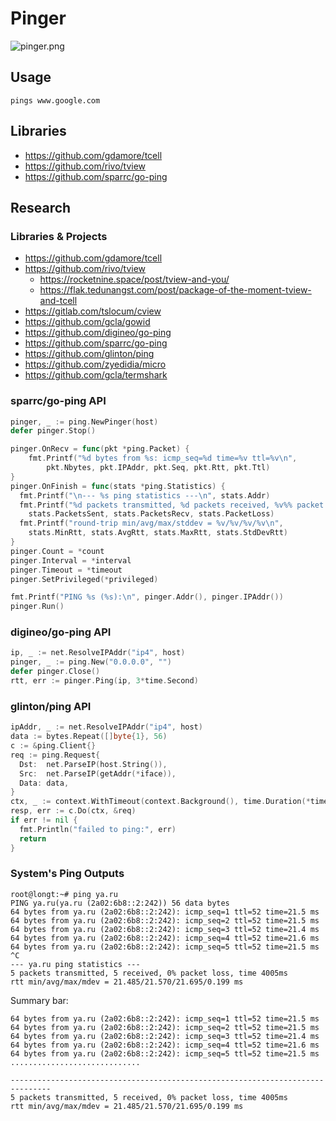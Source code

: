 # Pinger

![pinger.png](https://i.imgur.com/3utgDss.png)

## Usage

```
pings www.google.com
```

## Libraries

- https://github.com/gdamore/tcell
- https://github.com/rivo/tview
- https://github.com/sparrc/go-ping


## Research

### Libraries & Projects

- https://github.com/gdamore/tcell
- https://github.com/rivo/tview
  - https://rocketnine.space/post/tview-and-you/
  - https://flak.tedunangst.com/post/package-of-the-moment-tview-and-tcell
- https://gitlab.com/tslocum/cview
- https://github.com/gcla/gowid
- https://github.com/digineo/go-ping
- https://github.com/sparrc/go-ping
- https://github.com/glinton/ping
- https://github.com/zyedidia/micro
- https://github.com/gcla/termshark

### sparrc/go-ping API

```go
pinger, _ := ping.NewPinger(host)
defer pinger.Stop()

pinger.OnRecv = func(pkt *ping.Packet) {
	fmt.Printf("%d bytes from %s: icmp_seq=%d time=%v ttl=%v\n",
		pkt.Nbytes, pkt.IPAddr, pkt.Seq, pkt.Rtt, pkt.Ttl)
}
pinger.OnFinish = func(stats *ping.Statistics) {
  fmt.Printf("\n--- %s ping statistics ---\n", stats.Addr)
  fmt.Printf("%d packets transmitted, %d packets received, %v%% packet loss\n",
    stats.PacketsSent, stats.PacketsRecv, stats.PacketLoss)
  fmt.Printf("round-trip min/avg/max/stddev = %v/%v/%v/%v\n",
    stats.MinRtt, stats.AvgRtt, stats.MaxRtt, stats.StdDevRtt)
}
pinger.Count = *count
pinger.Interval = *interval
pinger.Timeout = *timeout
pinger.SetPrivileged(*privileged)

fmt.Printf("PING %s (%s):\n", pinger.Addr(), pinger.IPAddr())
pinger.Run()
```

### digineo/go-ping API

```go
ip, _ := net.ResolveIPAddr("ip4", host)
pinger, _ := ping.New("0.0.0.0", "")
defer pinger.Close()
rtt, err := pinger.Ping(ip, 3*time.Second)
```

### glinton/ping API

```go
ipAddr, _ := net.ResolveIPAddr("ip4", host)
data := bytes.Repeat([]byte{1}, 56)
c := &ping.Client{}
req := ping.Request{
  Dst:  net.ParseIP(host.String()),
  Src:  net.ParseIP(getAddr(*iface)),
  Data: data,
}
ctx, _ := context.WithTimeout(context.Background(), time.Duration(*timeout*float64(time.Second)))
resp, err := c.Do(ctx, &req)
if err != nil {
  fmt.Println("failed to ping:", err)
  return
}
```

### System's Ping Outputs

```
root@longt:~# ping ya.ru
PING ya.ru(ya.ru (2a02:6b8::2:242)) 56 data bytes
64 bytes from ya.ru (2a02:6b8::2:242): icmp_seq=1 ttl=52 time=21.5 ms
64 bytes from ya.ru (2a02:6b8::2:242): icmp_seq=2 ttl=52 time=21.5 ms
64 bytes from ya.ru (2a02:6b8::2:242): icmp_seq=3 ttl=52 time=21.4 ms
64 bytes from ya.ru (2a02:6b8::2:242): icmp_seq=4 ttl=52 time=21.6 ms
64 bytes from ya.ru (2a02:6b8::2:242): icmp_seq=5 ttl=52 time=21.5 ms
^C
--- ya.ru ping statistics ---
5 packets transmitted, 5 received, 0% packet loss, time 4005ms
rtt min/avg/max/mdev = 21.485/21.570/21.695/0.199 ms
```

Summary bar:

```
64 bytes from ya.ru (2a02:6b8::2:242): icmp_seq=1 ttl=52 time=21.5 ms
64 bytes from ya.ru (2a02:6b8::2:242): icmp_seq=2 ttl=52 time=21.5 ms
64 bytes from ya.ru (2a02:6b8::2:242): icmp_seq=3 ttl=52 time=21.4 ms
64 bytes from ya.ru (2a02:6b8::2:242): icmp_seq=4 ttl=52 time=21.6 ms
64 bytes from ya.ru (2a02:6b8::2:242): icmp_seq=5 ttl=52 time=21.5 ms
.............................

-------------------------------------------------------------------------------
5 packets transmitted, 5 received, 0% packet loss, time 4005ms
rtt min/avg/max/mdev = 21.485/21.570/21.695/0.199 ms
```